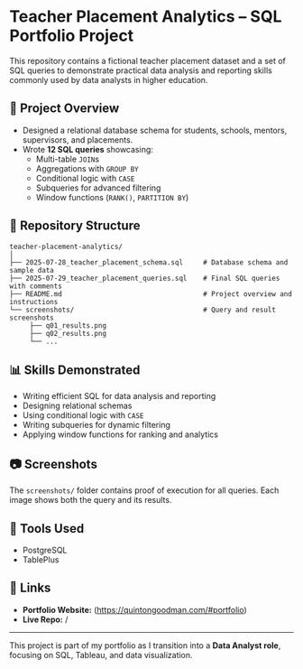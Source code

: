 # Teacher Placement Analytics – SQL Portfolio Project

This repository contains a fictional teacher placement dataset and a set of SQL queries to demonstrate practical data analysis and reporting skills commonly used by data analysts in higher education.

## 📌 Project Overview
- Designed a relational database schema for students, schools, mentors, supervisors, and placements.
- Wrote **12 SQL queries** showcasing:
  - Multi-table `JOIN`s
  - Aggregations with `GROUP BY`
  - Conditional logic with `CASE`
  - Subqueries for advanced filtering
  - Window functions (`RANK()`, `PARTITION BY`)

## 📂 Repository Structure
```
teacher-placement-analytics/
│
├── 2025-07-28_teacher_placement_schema.sql     # Database schema and sample data
├── 2025-07-29_teacher_placement_queries.sql    # Final SQL queries with comments
├── README.md                                   # Project overview and instructions
└── screenshots/                                # Query and result screenshots
     ├── q01_results.png
     ├── q02_results.png
     └── ...
```

## 📊 Skills Demonstrated
- Writing efficient SQL for data analysis and reporting
- Designing relational schemas
- Using conditional logic with `CASE`
- Writing subqueries for dynamic filtering
- Applying window functions for ranking and analytics

## 📷 Screenshots
The `screenshots/` folder contains proof of execution for all queries. Each image shows both the query and its results.

## 🔧 Tools Used
- PostgreSQL
- TablePlus

## 🔗 Links
- **Portfolio Website:** (https://quintongoodman.com/#portfolio)
- **Live Repo:** /

---
This project is part of my portfolio as I transition into a **Data Analyst role**, focusing on SQL, Tableau, and data visualization.
